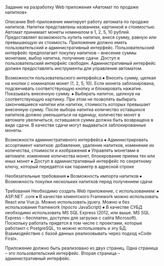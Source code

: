 Задание на разработку Web приложения «Автомат по продаже напитков»

Описание
Веб-приложение имитирует работу автомата по продаже напитков. Напитки представлены названием, картинкой и стоимостью.
Автомат принимает монеты номиналом в 1, 2, 5, 10 рублей. Предоставляет возможность купить напитки, внеся сумму, равную или превышающую их стоимость.
Приложение должно иметь пользовательский и административный интерфейс. 
Пользовательский интерфейс предполагает покупку напитков – внесение суммы монетами, выбор напитка, получение сдачи. Доступ в пользовательский интерфейс свободен. 
Административный интерфейс должен предоставлять инструменты для управления автоматом. 

Возможности пользовательского интерфейса
⦁	Вносить сумму, щелкая на кнопки с номиналом монет (1, 2, 5, 10). Если монета заблокирована, подсвечивать соответствующую кнопку и блокировать нажатие. Показывать внесенную сумму.
⦁	Выбирать напиток, щелкнув на соответствующую картинку. При этом не позволять выбирать закончившиеся напитки или напитки, стоимость которых превышает внесенную сумму. После выбора напитка количество оставшихся напитков должно уменьшиться на единицу, количество монет в автомате увеличиться, оставшаяся сумма должна быть возвращена в виде сдачи. В качестве сдачи могут выдаваться заблокированные монеты.

Возможности административного интерфейса
⦁	Администрировать ассортимент напитков: добавление, удаление напитков, изменение их количества, стоимости и изображения
⦁	Управлять монетами в автомате: изменение количества монет, блокирование приема тех или иных монет
⦁	Доступ в административный интерфейс по секретному ключу, который передаётся как параметр в адресной строке

Необязательные требования
⦁	Возможность импорта напитков
⦁	Возможность покупки нескольких напитков перед получением сдачи

Требования
Необходимо создать Web приложение, с использованием:
⦁	ASP.NET .core
⦁	В качестве клиентского Framework можно использовать React или Vue.js. Можно использовать jquery. Можно и без использования framework (просто JavaScript) 
⦁	В качестве СУБД необходимо использовать MS SQL Express (2012, или выше. MS SQL Express – бесплатен, доступен для загрузки с сайта Microsoft). Поскольку работать придется в том числе с проектами, которые работают с PostgreSQL, то можно использовать и эту БД.
Взаимодействие с базой данных реализовывать через подход «Code First».

Приложение должно быть реализовано из двух страниц. Одна страница – это пользовательский интерфейс. Вторая страница – административный интерфейс.
